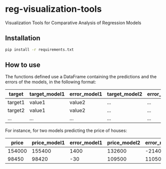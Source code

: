 # reg-visualization-tools

Visualization Tools for Comparative Analysis of Regression Models

## Installation

```bash
pip install -r requirements.txt
```

## How to use

The functions defined use a DataFrame containing the predictions and the errors of the models, in the following format:

| target | target_model1 | error_model1 | target_model2 | error_model2 |
|--------|---------------|--------------|---------------|--------------|
| target1| value1        | value2       | ...           | ...          |
| target2| value1        | value2       | ...           | ...          |
| ...    | ...           | ...          | ...           | ...          |

For instance, for two models predicting the price of houses:

| price  | price_model1 | error_model1 | price_model2 | error_model2 |
|--------|--------------|--------------|--------------|--------------|
| 154000 | 155400       | 1400         | 132600       | -21400       |
| 98450  | 98420        | -30          | 109500       | 11050        |
